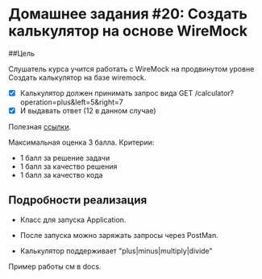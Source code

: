﻿# Домашнее задания #20: Создать калькулятор на основе WireMock

##Цель

Слушатель курса учится работать с WireMock на продвинутом уровне
Создать калькулятор на базе wiremock.

- [X] Калькулятор должен принимать запрос вида
 GET /calculator?operation=plus&left=5&right=7
- [X] И выдавать ответ (12 в данном случае)

Полезная [ссылки](http://wiremock.org/docs/extending-wiremock).
 
 Максимальная оценка 3 балла. Критерии:
* 1 балл за решение задачи
* 1 балл за качество решения
* 1 балл за качество кода

## Подробности реализация

+ Класс для запуска Application.

+ После запуска можно заряжать запросы через PostMan.

+ Калькулятор поддерживает "plus|minus|multiply|divide"

Пример работы см в docs.
